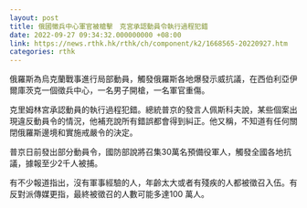 ```yaml
---
layout: post
title: 俄國徵兵中心軍官被槍擊　克宮承認動員令執行過程犯錯
date: 2022-09-27 09:34:32.000000000 +08:00
link: https://news.rthk.hk/rthk/ch/component/k2/1668565-20220927.htm
categories: rthk
---
```


俄羅斯為烏克蘭戰事進行局部動員，觸發俄羅斯各地爆發示威抗議，在西伯利亞伊爾庫茨克一個徵兵中心，一名男子開槍，一名軍官重傷。

克里姆林宮承認動員的執行過程犯錯。總統普京的發言人佩斯科夫說，某些個案出現違反動員令的情況，他補充說所有錯誤都會得到糾正。他又稱，不知道有任何關閉俄羅斯邊境和實施戒嚴令的決定。

普京日前發出部分動員令，國防部說將召集30萬名預備役軍人，觸發全國各地抗議，據報至少2千人被捕。

有不少報道指出，沒有軍事經驗的人，年齡太大或者有殘疾的人都被徵召入伍。有反對派傳媒更指，最終被徵召的人數可能多達100 萬人。

